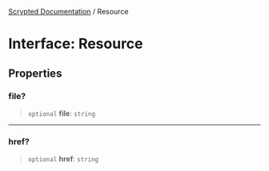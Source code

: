 [Scrypted Documentation](../globals.md) / Resource

# Interface: Resource

## Properties

### file?

> `optional` **file**: `string`

***

### href?

> `optional` **href**: `string`
